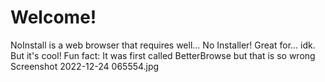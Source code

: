 # Welcome!
NoInstall is a web browser that requires well...
No Installer! Great for... idk. But it's cool!
Fun fact: It was first called BetterBrowse but that is so wrong
Screenshot 2022-12-24 065554.jpg
